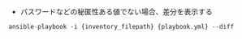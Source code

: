 - パスワードなどの秘匿性ある値でない場合、差分を表示する
```py
ansible-playbook -i {inventory_filepath} {playbook.yml} --diff
```
